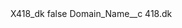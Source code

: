 <?xml version="1.0" encoding="UTF-8"?>
<CustomMetadata xmlns="http://soap.sforce.com/2006/04/metadata" xmlns:xsi="http://www.w3.org/2001/XMLSchema-instance" xmlns:xsd="http://www.w3.org/2001/XMLSchema">
    <label>X418_dk</label>
    <protected>false</protected>
    <values>
        <field>Domain_Name__c</field>
        <value xsi:type="xsd:string">418.dk</value>
    </values>
</CustomMetadata>
